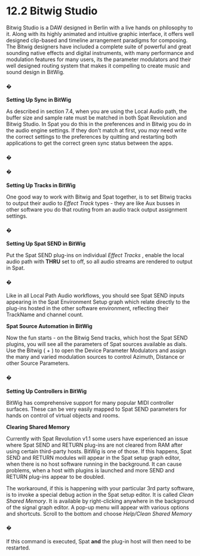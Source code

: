 # 12.2 Bitwig Studio

Bitwig Studio is a DAW designed in Berlin with a live hands on philosophy to it.
Along with its highly animated and intuitive graphic interface, it offers well designed clip-based and timeline arrangement paradigms for composing. The Bitwig
designers have included a complete suite of powerful and great sounding native
effects and digital instruments, with many performance and modulation features for many users, its the parameter modulators and their well designed routing system that makes it compelling to create music and sound design in BitWig.

#### �


**Setting Up Sync in BitWig**

As described in section 7.4, when you are using the Local Audio path, the buffer
size and sample rate must be matched in both Spat Revolution and Bitwig Studio.
In Spat you do this in the preferences and in Bitwig you do in the audio engine settings. If they don't match at first, you _may_ need write the correct settings to the
preferences by quitting and restarting both applications to get the correct green
sync status between the apps.


#### �

#### �


**Setting Up Tracks in BitWig**

One good way to work with Bitwig and Spat together, is to set Bitwig tracks to output their audio to _Effect Track_ types - they are like Aux busses in other software you do that routing from an audio track output assignment settings.

#### �


**Setting Up Spat SEND in BitWig**

Put the Spat SEND plug-ins on individual _Effect Tracks_ , enable the local audio path
with **THRU** set to off, so all audio streams are rendered to output in Spat.

#### �

Like in all Local Path Audio workflows, you should see Spat SEND inputs appearing
in the Spat Environment Setup graph which relate directly to the plug-ins hosted in
the other software environment, reflecting their TrackName and channel count.


**Spat Source Automation in BitWig**

Now the fun starts - on the Bitwig Send tracks, which host the Spat SEND plugins,
you will see all the parameters of Spat sources available as dials. Use the Bitwig
( + ) to open the Device Parameter Modulators and assign the many and varied
modulation sources to control Azimuth, Distance or other Source Parameters.

#### �

**Setting Up Controllers in BitWig**

BitWig has comprehensive support for many popular MIDI controller surfaces.
These can be very easily mapped to Spat SEND parameters for hands on control of
virtual objects and rooms.


**Clearing Shared Memory**

Currently with Spat Revolution v1.1 some users have experienced an issue where
Spat SEND and RETURN plug-ins are not cleared from RAM after using certain
third-party hosts. BitWig is one of those.
If this happens, Spat SEND and RETURN modules will appear in the Spat setup
graph editor, when there is no host software running in the background. It can
cause problems, when a host with plugins is launched and more SEND and RETURN plug-ins appear to be doubled.

The workaround, if this is happening with your particular 3rd party software, is to
invoke a special debug action in the Spat setup editor. It is called _Clean Shared
Memory_. It is available by right-clicking anywhere in the background of the signal
graph editor. A pop-up menu will appear with various options and shortcuts. Scroll
to the bottom and choose _Help/Clean Shared Memory_

#### �

If this command is executed, Spat **and** the plug-in host will then need to be restarted.


